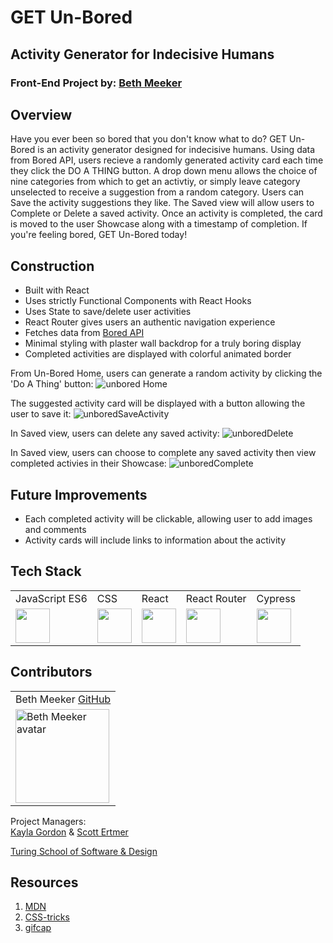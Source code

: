 # GET Un-Bored 
## Activity Generator for Indecisive Humans
### Front-End Project by: [Beth Meeker](https://github.com/Meekb)

## Overview
  Have you ever been so bored that you don't know what to do? GET Un-Bored is an activity generator designed for indecisive humans. Using data from Bored API, users recieve a randomly generated activity card each time they click the DO A THING button. A drop down menu allows the choice of nine categories from which to get an activtiy, or simply leave category unselected to receive a suggestion from a random category. Users can Save the activity suggestions they like. The Saved view will allow users to Complete or Delete a saved activity. Once an activity is completed, the card is moved to the user Showcase along with a timestamp of completion. If you're feeling bored, GET Un-Bored today!
  
## Construction
  * Built with React
  * Uses strictly Functional Components with React Hooks
  * Uses State to save/delete user activities
  * React Router gives users an authentic navigation experience
  * Fetches data from [Bored API](https://www.boredapi.com/documentation#endpoints-accessibility)
  * Minimal styling with plaster wall backdrop for a truly boring display
  * Completed activities are displayed with colorful animated border

From Un-Bored Home, users can generate a random activity by clicking the 'Do A Thing' button:
![unbored Home](https://user-images.githubusercontent.com/76264735/128777634-80d616c9-e8a3-4d6f-b768-751a169ca55d.gif)

The suggested activity card will be displayed with a button allowing the user to save it:
![unboredSaveActivity](https://user-images.githubusercontent.com/76264735/128777796-b6e62bb9-ec8a-4769-8261-ef0311f397e7.gif)

In Saved view, users can delete any saved activity:
![unboredDelete](https://user-images.githubusercontent.com/76264735/128777905-f3cd630c-e05d-4e9b-9ebb-bcbd8e0efe9d.gif)

In Saved view, users can choose to complete any saved activity then view completed activies in their Showcase:
![unboredComplete](https://user-images.githubusercontent.com/76264735/128777992-ac4a1e75-154e-42ff-a0dd-ac94ab44c67f.gif)

## Future Improvements
  * Each completed activity will be clickable, allowing user to add images and comments
  * Activity cards will include links to information about the activity

## Tech Stack

<table>
  <tr>
    <td>JavaScript ES6</td>
    <td>CSS</td>
    <td>React</td>
    <td>React Router</td>
    <td>Cypress</td>
  </tr>
  <tr>
    <td><img width="55" src="https://raw.githubusercontent.com/gilbarbara/logos/master/logos/javascript.svg"/></td>
    <td><img width="55" src="https://raw.githubusercontent.com/gilbarbara/logos/master/logos/css-3.svg"/></td>
    <td><img width="55" src="https://raw.githubusercontent.com/gilbarbara/logos/master/logos/react.svg"/></td>
    <td><img width="55" src="https://raw.githubusercontent.com/gilbarbara/logos/master/logos/react-router.svg"/></td>
    <td><img width="55" src="https://raw.githubusercontent.com/gilbarbara/logos/master/logos/cypress.svg"/></td>
  </tr>
</table>


## Contributors

<table>
     <tr>
        <td> Beth Meeker <a href="https://github.com/meekb">GitHub</td>
      </tr>
      </tr>
<td><img src="https://avatars.githubusercontent.com/u/76264735?v=4" alt="Beth Meeker avatar"
width="150" height="auto" /></td>
    </tr>
</table>
  
  Project Managers:  
  [Kayla Gordon](https://github.com/kaylaewood) &
  [Scott Ertmer](https://github.com/sertmer)

  [Turing School of Software & Design](https://frontend.turing.edu/projects/overlook.html)

## Resources
  1. [MDN](https://developer.mozilla.org/en-US/)
  2. [CSS-tricks](https://css-tricks.com/)
  3. [gifcap](https://gifcap.dev/)


